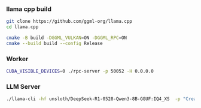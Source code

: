 ### llama cpp build

```sh
git clone https://github.com/ggml-org/llama.cpp
cd llama.cpp

cmake -B build -DGGML_VULKAN=ON -DGGML_RPC=ON
cmake --build build --config Release
```

### Worker
```sh
CUDA_VISIBLE_DEVICES=0 ./rpc-server -p 50052 -H 0.0.0.0
```


### LLM Server
```sh
./llama-cli -hf unsloth/DeepSeek-R1-0528-Qwen3-8B-GGUF:IQ4_XS  -p "Create a python code sempla that uses zeconfig"   -ngl 99   --rpc  192.168.0.44:50052
```

